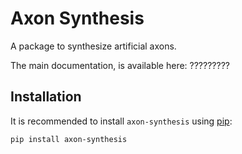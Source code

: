 # Axon Synthesis

A package to synthesize artificial axons.

The main documentation, is available here: ?????????


## Installation

It is recommended to install ``axon-synthesis`` using [pip](https://pip.pypa.io/en/stable/):

```bash
pip install axon-synthesis
```
